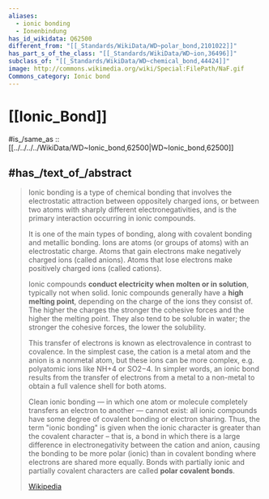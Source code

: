 ```yaml
---
aliases:
  - ionic bonding
  - Ionenbindung
has_id_wikidata: Q62500
different_from: "[[_Standards/WikiData/WD~polar_bond,2101022]]"
has_part_s_of_the_class: "[[_Standards/WikiData/WD~ion,36496]]"
subclass_of: "[[_Standards/WikiData/WD~chemical_bond,44424]]"
image: http://commons.wikimedia.org/wiki/Special:FilePath/NaF.gif
Commons_category: Ionic bond
---
```


# [[Ionic_Bond]] 

#is_/same_as :: [[../../../../WikiData/WD~Ionic_bond,62500|WD~Ionic_bond,62500]] 

## #has_/text_of_/abstract 

> Ionic bonding is a type of chemical bonding 
> that involves the electrostatic attraction between oppositely charged ions, 
> or between two atoms with sharply different electronegativities, 
> and is the primary interaction occurring in ionic compounds. 
> 
> It is one of the main types of bonding, along with covalent bonding and metallic bonding. 
> Ions are atoms (or groups of atoms) with an electrostatic charge. 
> Atoms that gain electrons make negatively charged ions (called anions). 
> Atoms that lose electrons make positively charged ions (called cations). 
> 
> Ionic compounds **conduct electricity when molten or in solution**, typically not when solid. 
> Ionic compounds generally have a **high melting point**, depending on the charge of the ions they consist of. 
> The higher the charges the stronger the cohesive forces and the higher the melting point. 
> They also tend to be soluble in water; the stronger the cohesive forces, the lower the solubility.
>
> This transfer of electrons is known as electrovalence in contrast to covalence. 
> In the simplest case, the cation is a metal atom and the anion is a nonmetal atom, 
> but these ions can be more complex, e.g. polyatomic ions like NH+4 or SO2−4. 
> In simpler words, an ionic bond results from the transfer of electrons from a metal to a non-metal 
> to obtain a full valence shell for both atoms.
>
> Clean ionic bonding — in which one atom or molecule completely transfers an electron to another — 
> cannot exist: all ionic compounds have some degree of covalent bonding or electron sharing. 
> Thus, the term "ionic bonding" is given when the ionic character is greater than the covalent character – 
> that is, a bond in which there is a large difference in electronegativity between the cation and anion, 
> causing the bonding to be more polar (ionic) than in covalent bonding where electrons are shared more equally. 
> Bonds with partially ionic and partially covalent characters are called **polar covalent bonds**.
>
> [Wikipedia](https://en.wikipedia.org/wiki/Ionic%20bonding) 


